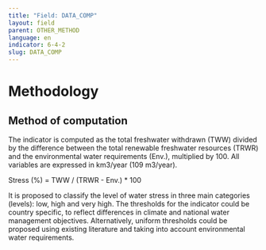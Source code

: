 ```yaml
---
title: "Field: DATA_COMP"
layout: field
parent: OTHER_METHOD
language: en
indicator: 6-4-2
slug: DATA_COMP
---
```

# Methodology

## Method of computation

The indicator is computed as the total freshwater withdrawn (TWW) divided by the difference between the total renewable freshwater resources (TRWR) and the environmental water requirements (Env.), multiplied by 100. All variables are expressed in km3/year (109 m3/year).

Stress (%) = TWW / (TRWR - Env.) * 100

It is proposed to classify the level of water stress in three main categories (levels): low, high and very high. The thresholds for the indicator could be country specific, to reflect differences in climate and national water management objectives. Alternatively, uniform thresholds could be proposed using existing literature and taking into account environmental water requirements.